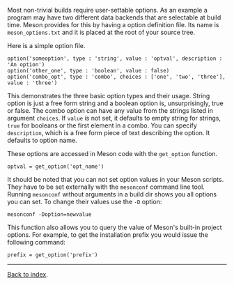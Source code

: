 Most non-trivial builds require user-settable options. As an example a program may have two different data backends that are selectable at build time. Meson provides for this by having a option definition file. Its name is `meson_options.txt` and it is placed at the root of your source tree.

Here is a simple option file.

    option('someoption', type : 'string', value : 'optval', description : 'An option')
    option('other_one', type : 'boolean', value : false)
    option('combo_opt', type : 'combo', choices : ['one', 'two', 'three'], value : 'three')

This demonstrates the three basic option types and their usage. String option is just a free form string and a boolean option is, unsurprisingly, true or false. The combo option can have any value from the strings listed in argument `choices`. If `value` is not set, it defaults to empty string for strings, `true` for booleans or the first element in a combo. You can specify `description`, which is a free form piece of text describing the option. It defaults to option name.

These options are accessed in Meson code with the `get_option` function.

    optval = get_option('opt_name')

It should be noted that you can not set option values in your Meson scripts. They have to be set externally with the `mesonconf` command line tool. Running `mesonconf` without arguments in a build dir shows you all options you can set. To change their values use the `-D` option:

    mesonconf -Doption=newvalue

This function also allows you to query the value of Meson's built-in project options. For example, to get the installation prefix you would issue the following command:

    prefix = get_option('prefix')


---

[Back to index](Manual).
